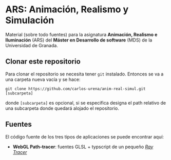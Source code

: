 # ARS: Animación, Realismo y Simulación

Material (sobre todo fuentes) para la asignatura **Animación, Realismo e Iluminación** (ARS) del **Máster en Desarrollo de software** (MDS) de la Universidad de Granada.

##  Clonar este repositorio

Para clonar el repositorio se necesita tener `git` instalado. Entonces se va a una carpeta nueva vacía y se hace:

```
git clone https://github.com/carlos-urena/anim-real-simul.git [subcarpeta]
```

donde `[subcarpeta]` es opcional, si se especifica designa el path relativo de una subcarpeta donde quedará alojado el repositorio.

## Fuentes

El código fuente de los tres tipos de aplicaciones se puede encontrar aquí: 

+ **WebGL Path-tracer**: fuentes GLSL + typscript de un pequeño [_Ray Tracer_](fuentes/webgl-ray-tracer)
